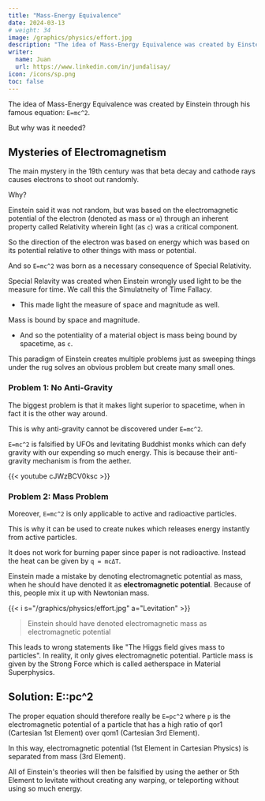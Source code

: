 ```yaml
---
title: "Mass-Energy Equivalence"
date: 2024-03-13
# weight: 34
image: /graphics/physics/effort.jpg
description: "The idea of Mass-Energy Equivalence was created by Einstein through his famous equation: E=mc^2"
writer:
  name: Juan
  url: https://www.linkedin.com/in/jundalisay/
icon: /icons/sp.png
toc: false
---
```



The idea of Mass-Energy Equivalence was created by Einstein through his famous equation: `E=mc^2`.

But why was it needed?


## Mysteries of Electromagnetism

The main mystery in the 19th century was that beta decay and cathode rays causes electrons to shoot out randomly. 

Why?

Einstein said it was not random, but was based on the electromagnetic potential of the electron (denoted as mass or `m`) through an inherent property called Relativity wherein light (as `c`) was a critical component.

So the direction of the electron was based on energy which was based on its potential relative to other things with mass or potential. 

And so `E=mc^2` was born as a necessary consequence of Special Relativity. 

Special Relavity was created when Einstein wrongly used light to be the measure for time. We call this the Simulatneity of Time Fallacy. 
- This made light the measure of space and magnitude as well. 

Mass is bound by space and magnitude.
- And so the potentiality of a material object is mass being bound by spacetime, as `c`. 

This paradigm of Einstein creates multiple problems just as sweeping things under the rug solves an obvious problem but create many small ones. 


### Problem 1: No Anti-Gravity

The biggest problem is that it makes light superior to spacetime, when in fact it is the other way around. 

This is why anti-gravity cannot be discovered under `E=mc^2`. 

<!-- https://www.superphysics.org/research/einstein/relativity/section-15/ -->

`E=mc^2` is falsified by UFOs and levitating Buddhist monks which can defy gravity with our expending so much energy. This is because their anti-gravity mechanism is from the aether. 

{{< youtube cJWzBCV0ksc >}}


### Problem 2: Mass Problem

Moreover, `E=mc^2` is only applicable to active and radioactive particles.

<!-- , which Maxwell's waves could not explain.  -->

This is why it can be used to create nukes which releases energy instantly from active particles. 

It does not work for burning paper since paper is not radioactive. Instead the heat can be given by `q = mcΔT`.

Einstein made a mistake by denoting electromagnetic potential as mass, when he should have denoted it as **electromagnetic potential**. Because of this, people mix it up with Newtonian mass. 

{{< i s="/graphics/physics/effort.jpg" a="Levitation" >}}


> Einstein should have denoted electromagnetic mass as electromagnetic potential

This leads to wrong statements like "The Higgs field gives mass to particles". In reality, it only gives electromagnetic potential. Particle mass is given by the Strong Force which is called aetherspace in Material Superphysics. 


## Solution: E::pc^2

The proper equation should therefore really be `E=pc^2` where `p` is the electromagnetic potential of a particle that has a high ratio of qor1 (Cartesian 1st Element) over qom1 (Cartesian 3rd Element).

In this way, electromagnetic potential (1st Element in Cartesian Physics) is separated from mass (3rd Element).

All of Einstein's theories will then be falsified by using the aether or 5th Element to levitate without creating any warping, or teleporting without using so much energy. 



<!-- This is leads to questions like: "I would have thought that the properties of the mass depending up on the type would have a impact on the energy produced by it" -->